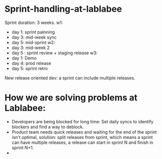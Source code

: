 # Sprint-handling-at-lablabee
Sprint duration: 3 weeks.
w1: 
- day 1: sprint palnning
- day 3: mid-week sync
- day 5: mid-sprint
w2:
- day 3: mid-week 2
- day 5 : sprint review + staging release
w3:
- day 1: Demo
- day 4: prod release
- day 5: sprint retro

New release oriented dev: a sprint can include multiple releases.


# How we are solving problems at Lablabee:
- Developers are being blocked for long time: Set daily syncs to identify blockers and find a way to deblock.
- Product team needs quick releases and waiting for the end of the sprint isn't optimal, solution: split releases from sprint, which means a sprint can have multiple releases, a release can start in sprint N and finish in sprint N+1.
- 
